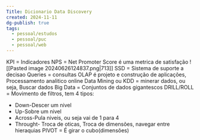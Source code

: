 ```yaml
---
Title: Dicionario Data Discovery
created: 2024-11-11
dg-publish: true
tags:
  - pessoal/estudos
  - pessoal/puc
  - pessoal/web
---
```


KPI = Indicadores
NPS = Net Promoter Score é uma metrica de satisfação
    ![[Pasted image 20240626124837.png|713]]
SSD = Sistema de suporte a decisao
Queries = consultas
OLAP é projeto e construção de aplicações, Processamento analitico online
Data Mining ou KDD = minerar dados, ou seja, Buscar dados
Big Data = Conjuntos de dados gigantescos
DRILL/ROLL = Movimento de filtros, tem 4 tipos:
- Down-Descer um nivel
- Up-Sobre um nivel
- Across-Pula niveis, ou seja vai de 1 para 4
- Throught- Troca de oticas, Troca de dimensões, navegar entre hieraquias
PIVOT = É girar o cubo(dimensões)
